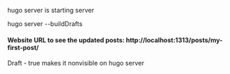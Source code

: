 hugo server is starting server 

hugo server --buildDrafts

#### Website URL to see the updated posts: http://localhost:1313/posts/my-first-post/

Draft - true makes it nonvisible on hugo server
